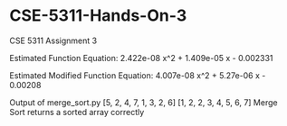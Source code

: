 # CSE-5311-Hands-On-3
CSE 5311 Assignment 3

Estimated Function Equation:
2.422e-08 x^2 + 1.409e-05 x - 0.002331

Estimated Modified Function Equation:
4.007e-08 x^2 + 5.27e-06 x - 0.00208

Output of merge_sort.py
[5, 2, 4, 7, 1, 3, 2, 6]
[1, 2, 2, 3, 4, 5, 6, 7]
Merge Sort returns a sorted array correctly
